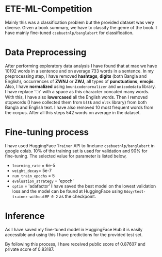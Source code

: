 # ETE-ML-Competition
Mainly this was a classification problem but the provided dataset was very diverse. Given a book summary, we have to classify the genre of the book. I have mainly fine-tuned `csebuetnlp/banglabert` for classification.

# Data Preprocessing
After performing exploratory data analysis I have found that at max we have 10192 words in a sentence and on average 733 words in a sentence. In my preprocessing step, I have removed **hashtags**, **digits** (both Bangla and English), occurrences of **ZWNJ** or **ZWJ**, all types of **punctuations**, **emojis**. Also, I have **normalized** using `bnunicodenormalizer` and `unicodedata` library. I have replace 'ঃ' with a space as this character concated many words. With this, I have also **lowercased** all the English words. Then I removed stopwords (I have collected them from `bltk` and `nltk` library) from both Bangla and English text. I have also removed 10 most frequent words from the corpus. After all this steps 542 words on average in the dataset.

# Fine-tuning process
I have used HuggingFace `Trainer` API to finetune `csebuetnlp/banglabert` in google colab. 10% of the training set is used for validation and 90% for fine-tuning. The selected value for parameter is listed below,
- `learning_rate` = 6e-5
- `weight_decay`= 5e-7
- `num_train_epochs` = 5
- `evaluation_strategy` = 'epoch'
- `optim` = 'adafactor'
I have saved the best model on the lowest validation loss and the model can be found at HuggingFace using `Udoy/test-trainer-withoutMF-0-2` as the checkpoint.

# Inference
As I have saved my fine-tuned model in HuggingFace Hub it is easily accessible and using this I have predictions for the provided test set.

By following this process, I have received public score of 0.87607 and private score of 0.83187. 
